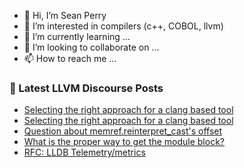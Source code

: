 - 👋 Hi, I’m Sean Perry
- 👀 I’m interested in compilers (c++, COBOL, llvm)
- 🌱 I’m currently learning ...
- 💞️ I’m looking to collaborate on ...
- 📫 How to reach me ...

<!---
s66perry/s66perry is a ✨ special ✨ repository because its `README.md` (this file) appears on your GitHub profile.
You can click the Preview link to take a look at your changes.
--->
### 📕 Latest LLVM Discourse Posts

<!-- DISCOURSE-LLVM:START -->
- [Selecting the right approach for a clang based tool](https://discourse.llvm.org/t/selecting-the-right-approach-for-a-clang-based-tool/78184#post_2)
- [Selecting the right approach for a clang based tool](https://discourse.llvm.org/t/selecting-the-right-approach-for-a-clang-based-tool/78184#post_1)
- [Question about memref.reinterpret_cast&#39;s offset](https://discourse.llvm.org/t/question-about-memref-reinterpret-casts-offset/76082#post_6)
- [What is the proper way to get the module block?](https://discourse.llvm.org/t/what-is-the-proper-way-to-get-the-module-block/78181#post_1)
- [RFC: LLDB Telemetry/metrics](https://discourse.llvm.org/t/rfc-lldb-telemetry-metrics/64588#post_13)
<!-- DISCOURSE-LLVM:END -->
